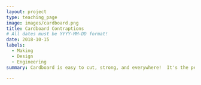 ```yaml
---
layout: project
type: teaching_page
image: images/cardboard.png
title: Cardboard Contraptions
# All dates must be YYYY-MM-DD format!
date: 2018-10-15
labels:
  - Making
  - Design
  - Engineering
summary: Cardboard is easy to cut, strong, and everywhere!  It's the perfect materials for building games, toys, and other inventions.  In this class we'll design and build a variety of cardboard contraptions, from marble mazes to mechanical automata.  In the process we'll learn to use basic tools and explore design, building, and simple mechanics.  Run for Kindergarten through 3rd grade students for Prospect Hill Academy STEAM Saturdays.

---
```

